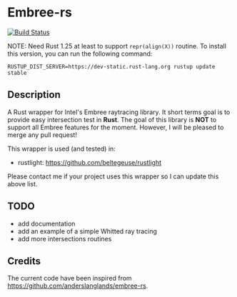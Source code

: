# Embree-rs

[![Build Status](https://travis-ci.org/beltegeuse/embree-rs.svg?branch=master)](https://travis-ci.org/beltegeuse/embree-rs)

NOTE: Need Rust 1.25 at least to support ```repr(align(X))``` routine. To install this version, you can run the following command:

```RUSTUP_DIST_SERVER=https://dev-static.rust-lang.org rustup update stable```

## Description

A Rust wrapper for Intel's Embree raytracing library. It short terms goal is to provide easy intersection test in **Rust**. The goal of this library is **NOT** to support all Embree features for the moment. However, I will be pleased to merge any pull request!

This wrapper is used (and tested) in:

- rustlight: https://github.com/beltegeuse/rustlight

Please contact me if your project uses this wrapper so I can update this above list.

## TODO

- add documentation
- add an example of a simple Whitted ray tracing 
- add more intersections routines

## Credits

The current code have been inspired from https://github.com/anderslanglands/embree-rs.

